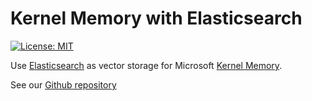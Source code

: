 ﻿# Kernel Memory with Elasticsearch

[![License: MIT](https://img.shields.io/github/license/microsoft/kernel-memory)](https://github.com/microsoft/kernel-memory/blob/main/LICENSE)

Use [Elasticsearch](https://www.elastic.co/) as vector storage for Microsoft [Kernel Memory](https://github.com/microsoft/semantic-memory).

See our [Github repository](https://github.com/freemindlabsinc/FreeMindLabs.KernelMemory.Elasticsearch)